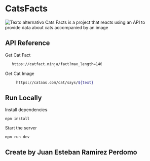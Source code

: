 # CatsFacts
![Texto alternativo](https://pbs.twimg.com/profile_images/1311008414156423170/Kxu_7mQS_400x400.jpg)
Cats Facts is a project that reacts using an API to provide data about cats accompanied by an image

## API Reference 

Get Cat Fact 

```bash
   https://catfact.ninja/fact?max_length=140
```
Get Cat Image 
```bash
     https://cataas.com/cat/says/${text}
```
## Run Locally 

Install dependencies
```Dependencies
npm install
```
Start the server
```Dependencies
npm run dev
```

## Create by Juan Esteban Ramirez Perdomo

